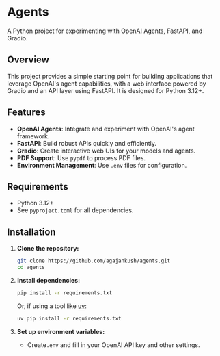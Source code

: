 # Agents

A Python project for experimenting with OpenAI Agents, FastAPI, and Gradio.

## Overview

This project provides a simple starting point for building applications that leverage OpenAI's agent capabilities, with a web interface powered by Gradio and an API layer using FastAPI. It is designed for Python 3.12+.

## Features

- **OpenAI Agents**: Integrate and experiment with OpenAI's agent framework.
- **FastAPI**: Build robust APIs quickly and efficiently.
- **Gradio**: Create interactive web UIs for your models and agents.
- **PDF Support**: Use `pypdf` to process PDF files.
- **Environment Management**: Use `.env` files for configuration.

## Requirements

- Python 3.12+
- See `pyproject.toml` for all dependencies.

## Installation

1. **Clone the repository:**

   ```bash
   git clone https://github.com/agajankush/agents.git
   cd agents
   ```

2. **Install dependencies:**

   ```bash
   pip install -r requirements.txt
   ```

   Or, if using a tool like [uv](https://github.com/astral-sh/uv):

   ```bash
   uv pip install -r requirements.txt
   ```

3. **Set up environment variables:**
   - Create`.env` and fill in your OpenAI API key and other settings.
